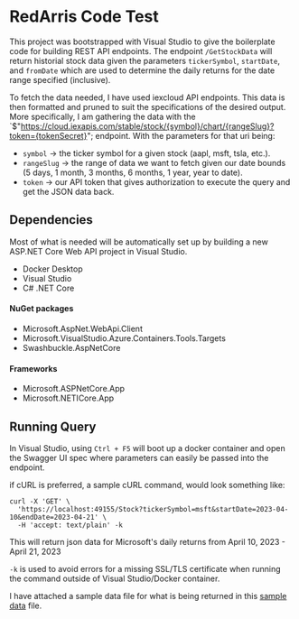 # RedArris Code Test

This project was bootstrapped with Visual Studio to give the boilerplate code for building REST API endpoints. The endpoint `/GetStockData` will return historial stock data given the parameters `tickerSymbol`, `startDate`, and `fromDate` which are used to determine the daily returns for the date range specified (inclusive).

To fetch the data needed, I have used iexcloud API endpoints. This data is then formatted and pruned to suit the specifications of the desired output. More specifically, I am gathering the data with the `$"https://cloud.iexapis.com/stable/stock/{symbol}/chart/{rangeSlug}?token={tokenSecret}"; endpoint. With the parameters for that uri being:
- `symbol` -> the ticker symbol for a given stock (aapl, msft, tsla, etc.).
- `rangeSlug` -> the range of data we want to fetch given our date bounds (5 days, 1 month, 3 months, 6 months, 1 year, year to date).
- `token` -> our API token that gives authorization to execute the query and get the JSON data back.

## Dependencies
Most of what is needed will be automatically set up by building a new ASP.NET Core Web API project in Visual Studio.

* Docker Desktop
* Visual Studio
* C# .NET Core

#### NuGet packages
* Microsoft.AspNet.WebApi.Client
* Microsoft.VisualStudio.Azure.Containers.Tools.Targets
* Swashbuckle.AspNetCore

#### Frameworks
* Microsoft.ASPNetCore.App
* Microsoft.NETICore.App

## Running Query

In Visual Studio, using `Ctrl + F5` will boot up a docker container and open the Swagger UI spec where parameters can easily be passed into the endpoint.

if cURL is preferred, a sample cURL command, would look something like:

~~~
curl -X 'GET' \
  'https://localhost:49155/Stock?tickerSymbol=msft&startDate=2023-04-10&endDate=2023-04-21' \
  -H 'accept: text/plain' -k
~~~
This will return json data for Microsoft's daily returns from April 10, 2023 - April 21, 2023

`-k` is used to avoid errors for a missing SSL/TLS certificate when running the command outside of Visual Studio/Docker container.

I have attached a sample data file for what is being returned in this [sample data](RedArris/SampleData.json) file.

